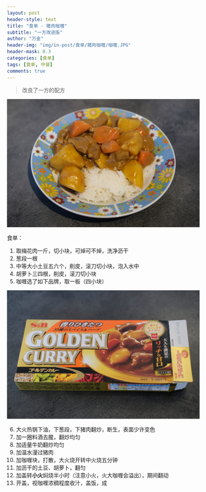 ```yaml
---
layout: post
header-style: text
title: "食单 - 猪肉咖喱"
subtitle: "一方改进版"
author: "万金"
header-img: "img/in-post/食单/猪肉咖喱/咖喱.JPG"
header-mask: 0.3
categories: [食单]
tags: [食单, 中餐]
comments: true
---
```


> 改良了一方的配方

![成品](img/in-post/食单/猪肉咖喱/成品.JPG)

食单：

1. 取梅花肉一斤，切小块，可焯可不焯，洗净沥干
2. 葱段一根
3. 中等大小土豆五六个，削皮，滚刀切小块，泡入水中
4. 胡萝卜三四根，削皮，滚刀切小块
5. 咖喱选了如下品牌，取一板（四小块）

![咖喱](img/in-post/食单/猪肉咖喱/咖喱.JPG)

6. 大火热锅下油，下葱段，下猪肉翻炒，断生，表面少许变色
7. 加一圈料酒去腥，翻炒均匀
8. 加适量牛奶翻炒均匀
9. 加温水漫过猪肉
10. 加咖喱块，打散，大火烧开转中火烧五分钟
11. 加沥干的土豆、胡萝卜，翻匀
12. 加盖转**小火**焖烧半小时（注意小火，火大咖喱会溢出），期间翻动
13. 开盖，视咖喱浓稠程度收汁，盖饭，成